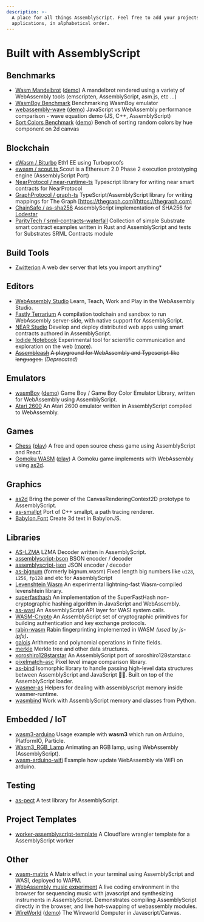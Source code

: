 ```yaml
---
description: >-
  A place for all things AssemblyScript. Feel free to add your projects and
  applications, in alphabetical order.
---
```


# Built with AssemblyScript

## Benchmarks

* [Wasm Mandelbrot](https://github.com/ColinEberhardt/wasm-mandelbrot) \([demo](https://colineberhardt.github.io/wasm-mandelbrot/#AssemblyScript)\) A mandelbrot rendered using a variety of WebAssembly tools \(emscripten, AssemblyScript, asm.js, etc ...\)
* [WasmBoy Benchmark](https://wasmboy.app/benchmark/) Benchmarking WasmBoy emulator
* [webassembly-wave](https://github.com/jtiscione/webassembly-wave) \([demo](https://jtiscione.github.io/webassembly-wave/index.html)\) JavaScript vs WebAssembly performance comparison - wave equation demo \(JS, C++, AssemblyScript\)
* [Sort Colors Benchmark](https://github.com/manueldois/WebAssembly/tree/master/Sort%20Colors%20Benchmark/src) \([demo](https://manueldois.github.io/WebAssembly/Sort%20Colors%20Benchmark/dist/index.html)\) Bench of sorting random colors by hue component on 2d canvas

## Blockchain

* [eWasm / Biturbo](https://github.com/ewasm/biturbo) Eth1 EE using Turboproofs
* [ewasm / scout.ts ](https://github.com/ewasm/scout.ts)Scout is a Ethereum 2.0 Phase 2 execution prototyping engine \(AssemblyScript Port\)
* [NearProtocol / near-runtime-ts](https://github.com/nearprotocol/near-runtime-ts) Typescript library for writing near smart contracts for NearProtocol
* [GraphProtocol / graph-ts](https://github.com/graphprotocol/graph-ts) TypeScript/AssemblyScript library for writing mappings for The Graph [https://thegraph.com](https://thegraph.com)
* [ChainSafe / as-sha256](https://github.com/ChainSafe/as-sha256) AssemblyScript implementation of SHA256 for [Lodestar](https://github.com/ChainSafe/lodestar)
* [ParityTech / srml-contracts-waterfall](https://github.com/paritytech/srml-contracts-waterfall) Collection of simple Substrate smart contract examples written in Rust and AssemblyScript and tests for Substrates SRML Contracts module

## Build Tools

* [Zwitterion](https://github.com/lastmjs/zwitterion) A web dev server that lets you import anything\* 

## Editors

* [WebAssembly Studio](https://github.com/wasdk/WebAssemblyStudio) Learn, Teach, Work and Play in the WebAssembly Studio.
* [Fastly Terrarium](https://wasm.fastlylabs.com/) A compilation toolchain and sandbox to run WebAssembly server-side, with native support for AssemblyScript.
* [NEAR Studio](https://studio.nearprotocol.com/) Develop and deploy distributed web apps using smart contracts authored in AssemblyScript.
* [Iodide Notebook](https://alpha.iodide.io/notebooks/1234) Experimental tool for scientific communication and exploration on the web \([more](https://hacks.mozilla.org/2019/03/iodide-an-experimental-tool-for-scientific-communicatiodide-for-scientific-communication-exploration-on-the-web)\).
* [~~Assembleash~~](https://maxgraey.github.io/Assembleash) ~~A playground for WebAssembly and Typescript-like languages.~~ _\(Deprecated\)_

## Emulators

* [wasmBoy](https://github.com/torch2424/wasmBoy) \([demo](https://wasmboy.app/)\) Game Boy / Game Boy Color Emulator Library, written for WebAssembly using AssemblyScript.
* [Atari 2600](https://github.com/ColinEberhardt/atari2600-wasm) An Atari 2600 emulator written in AssemblyScript compiled to WebAssembly.

## Games

* [Chess](https://github.com/mhonert/chess) \([play](https://mhonert.github.io/chess)\) A free and open source chess game using AssemblyScript and React.
* [Gomoku WASM](https://github.com/jolestar/gomoku-wasm) \([play](http://jolestar.com/gomoku-wasm)\) A Gomoku game implements with WebAssembly using [as2d](https://github.com/as2d/as2d).

## Graphics

* [as2d](https://github.com/as2d/as2d) Bring the power of the CanvasRenderingContext2D prototype to AssemblyScript.
* [as-smallpt](https://github.com/01alchemist/as-smallpt) Port of C++ smallpt, a path tracing renderer.
* [Babylon.Font](https://github.com/ycw/Babylon.Font) Create 3d text in BabylonJS.

## Libraries

* [AS-LZMA](https://github.com/01alchemist/AS-LZMA) LZMA Decoder written in AssemblyScript.
* [assemblyscript-bson](https://github.com/nearprotocol/assemblyscript-bson) BSON encoder / decoder
* [assemblyscript-json](https://github.com/nearprotocol/assemblyscript-json) JSON encoder / decoder
* [as-bignum](https://github.com/MaxGraey/as-bignum) \(formerly bignum.wasm\) Fixed length big numbers like `u128`, `i256`, `fp128` and etc for AssemblyScript
* [Levenshtein Wasm](https://github.com/kyranet/levenshtein-wasm) An experimental lightning-fast Wasm-compiled levenshtein library.
* [superfasthash](https://github.com/mjethani/superfasthash) An implementation of the SuperFastHash non-cryptographic hashing algorithm in JavaScript and WebAssembly.
* [as-wasi](https://github.com/jedisct1/as-wasi) An AssemblyScript API layer for WASI system calls.
* [WASM-Crypto](https://github.com/jedisct1/wasm-crypto) An AssemblyScript set of cryptographic primitives for building authentication and key exchange protocols.
* [rabin-wasm](https://github.com/hugomrdias/rabin-wasm) Rabin fingerprinting implemented in WASM _\(used by js-ipfs\)_**.**
* [galois](https://github.com/GuildOfWeavers/galois) Arithmetic and polynomial operations in finite fields.
* [merkle](https://github.com/GuildOfWeavers/merkle) Merkle tree and other data structures.
* [xoroshiro128starstar](https://github.com/krisselden/xoroshiro128starstar) An AssemblyScript port of xoroshiro128starstar.c
* [pixelmatch-asc](https://github.com/jamesmilneruk/pixelmatch-asc) Pixel level image comparison library.
* [as-bind](https://github.com/torch2424/as-bind) Isomorphic library to handle passing high-level data structures between AssemblyScript and JavaScript 🤝🚀. Built on top of the AssemblyScript loader.
* [wasmer-as](https://github.com/onsails/wasmer-as) Helpers for dealing with assemblyscript memory inside wasmer-runtime.
* [wasmbind](https://github.com/miracle2k/wasmbind) Work with AssemblyScript memory and classes from Python.

## Embedded / IoT

* [wasm3-arduino](https://github.com/wasm3/wasm3-arduino/tree/master/wasm_apps) Usage example with **wasm3** which run on Arduino, PlatformIO, Particle.
* [Wasm3\_RGB\_Lamp](https://github.com/vshymanskyy/Wasm3_RGB_Lamp) Animating an RGB lamp, using WebAssembly \(AssemblyScript\).
* [wasm-arduino-wifi](https://github.com/alvarowolfx/wasm-arduino-wifi) Example how update WebAssembly via WiFi on arduino.

## Testing

* [as-pect](https://github.com/jtenner/as-pect) A test library for AssemblyScript.

## Project Templates

* [worker-assemblyscript-template](https://github.com/JamesLMilner/worker-assemblyscript-template) A Cloudflare wrangler template for a AssemblyScript worker

## Other

* [wasm-matrix](https://github.com/torch2424/wasm-matrix) A Matrix effect in your terminal using AssemblyScript and WASI, deployed to WAPM.
* [WebAssembly music experiment](https://petersalomonsen.com) A live coding environment in the browser for sequencing music with javascript and synthesizing instruments in AssemblyScript. Demonstrates compiling AssemblyScript directly in the browser, and live hot-swapping of webassembly modules.
* [WireWorld](https://github.com/dested/WireWorld) \([demo](https://dested.com/projects/wire/)\) The Wireworld Computer in Javascript/Canvas.

